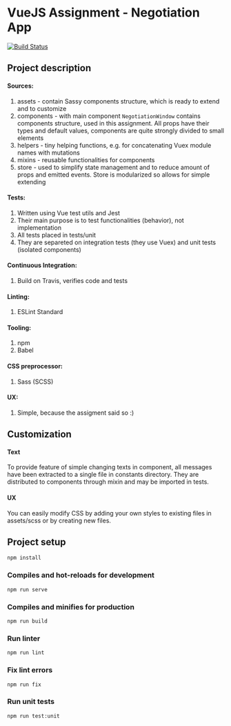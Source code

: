 # VueJS Assignment - Negotiation App

[![Build Status](https://travis-ci.com/jmaczan/negotiation-app.svg?token=sgNqUBkrsYN1KidWqVXT&branch=master)](https://travis-ci.com/jmaczan/negotiation-app)

## Project description

#### Sources:
1. assets - contain Sassy components structure, which is ready to extend and to customize
2. components - with main component `NegotiationWindow` contains components structure, used in this assignment. All props have their types and default values, components are quite strongly divided to small elements
3. helpers - tiny helping functions, e.g. for concatenating Vuex module names with mutations
4. mixins - reusable functionalities for components
5. store - used to simplify state management and to reduce amount of props and emitted events. Store is modularized so allows for simple extending

#### Tests:
1. Written using Vue test utils and Jest
2. Their main purpose is to test functionalities (behavior), not implementation
3. All tests placed in tests/unit
4. They are separeted on integration tests (they use Vuex) and unit tests (isolated components)

#### Continuous Integration:
1. Build on Travis, verifies code and tests

#### Linting:
1. ESLint Standard

#### Tooling:
1. npm
2. Babel

#### CSS preprocessor:
1. Sass (SCSS)

#### UX:
1. Simple, because the assigment said so :)

## Customization

#### Text
To provide feature of simple changing texts in component, all messages have been extracted to a single file in constants directory. They are distributed to components through mixin and may be imported in tests.

#### UX
You can easily modify CSS by adding your own styles to existing files in assets/scss or by creating new files. 

## Project setup
```
npm install
```

### Compiles and hot-reloads for development
```
npm run serve
```

### Compiles and minifies for production
```
npm run build
```

### Run linter
```
npm run lint
```

### Fix lint errors
```
npm run fix
```

### Run unit tests
```
npm run test:unit
```
